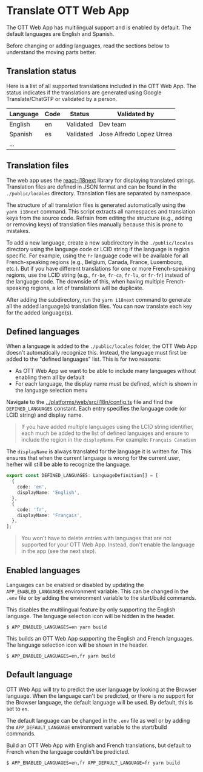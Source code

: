 # Translate OTT Web App

The OTT Web App has multilingual support and is enabled by default. The default languages are English and Spanish.

Before changing or adding languages, read the sections below to understand the moving parts better.

## Translation status

Here is a list of all supported translations included in the OTT Web App. The status indicates if the translations are 
generated using Google Translate/ChatGTP or validated by a person.

| Language | Code | Status    | Validated by             |
|----------|------|-----------|--------------------------|
| English  | en   | Validated | Dev team                 |
| Spanish  | es   | Validated | Jose Alfredo Lopez Urrea |
| ...      |      |           |                          |

## Translation files

The web app uses the [react-i18next](https://react.i18next.com/) library for displaying translated strings. Translation 
files are defined in JSON format and can be found in the `./public/locales` directory. Translation files are separated 
by namespace.

The structure of all translation files is generated automatically using the `yarn i18next` command. This script 
extracts all namespaces and translation keys from the source code. Refrain from editing the structure (e.g., adding or 
removing keys) of translation files manually because this is prone to mistakes.

To add a new language, create a new subdirectory in the `./public/locales` directory using the language code or 
LCID string if the language is region specific. For example, using the `fr` language code will be available for all 
French-speaking regions (e.g., Belgium, Canada, France, Luxembourg, etc.). But if you have different translations for 
one or more French-speaking regions, use the LCID string (e.g., `fr-be`, `fr-ca`, `fr-lu`, or `fr-fr`) instead of the 
language code. The downside of this, when having multiple French-speaking regions, a lot of translations will be 
duplicate.

After adding the subdirectory, run the `yarn i18next` command to generate all the added 
language(s) translation files. You can now translate each key for the added language(s). 

## Defined languages

When a language is added to the `./public/locales` folder, the OTT Web App doesn't automatically recognize this. 
Instead, the language must first be added to the "defined languages" list. This is for two reasons:

- As OTT Web App we want to be able to include many languages without enabling them all by default
- For each language, the display name must be defined, which is shown in the language selection menu

Navigate to the [../platforms/web/src/i18n/config.ts](../platforms/web/src/i18n/config.ts) file and find the `DEFINED_LANGUAGES` constant. Each entry specifies the 
language code (or LCID string) and display name. 

> If you have added multiple languages using the LCID string identifier, each much be added to the list of defined 
> languages and ensure to include the region in the `displayName`. For example: `Français Canadien`

The `displayName` is always translated for the language it is written for. This ensures that when the current language is 
wrong for the current user, he/her will still be able to recognize the language.

```ts
export const DEFINED_LANGUAGES: LanguageDefinition[] = [
  {
    code: 'en',
    displayName: 'English',
  },
  {
    code: 'fr',
    displayName: 'Français',
  },
];
```

> You won't have to delete entries with languages that are not supported for your OTT Web App. Instead, don't enable 
> the language in the app (see the next step). 

## Enabled languages

Languages can be enabled or disabled by updating the `APP_ENABLED_LANGUAGES` environment variable. This can be changed 
in the `.env` file or by adding the environment variable to the start/build commands.

This disables the multilingual feature by only supporting the English language. The language selection icon will be 
hidden in the header.

```shell
$ APP_ENABLED_LANGUAGES=en yarn build 
```

This builds an OTT Web App supporting the English and French languages. The language selection icon will be shown in 
the header. 

```shell
$ APP_ENABLED_LANGUAGES=en,fr yarn build 
```

## Default language

OTT Web App will try to predict the user language by looking at the Browser language. When the language can't be 
predicted, or there is no support for the Browser language, the default language will be used. By default, this is set 
to `en`.

The default language can be changed in the `.env` file as well or by adding the `APP_DEFAULT_LANGUAGE` environment 
variable to the start/build commands.

Build an OTT Web App with English and French translations, but default to French when the language couldn't be 
predicted.

```shell
$ APP_ENABLED_LANGUAGES=en,fr APP_DEFAULT_LANGUAGE=fr yarn build 
```
